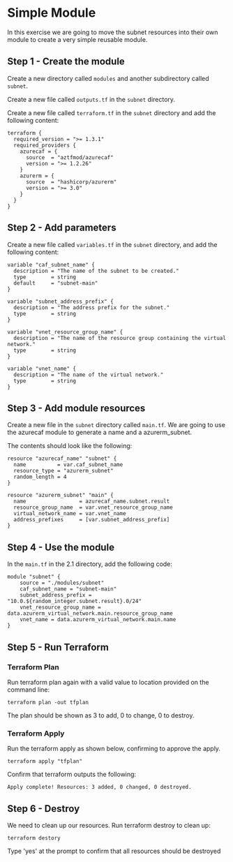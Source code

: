 # Simple Module
In this exercise we are going to move the subnet resources into their own module to create a very simple reusable module.

## Step 1 - Create the module

Create a new directory called ```modules``` and another subdirectory called ```subnet```.

Create a new file called ```outputs.tf``` in the ```subnet``` directory.

Create a new file called ```terraform.tf``` in the ```subnet``` directory and add the following content:
```
terraform {
  required_version = ">= 1.3.1"
  required_providers {
    azurecaf = {
      source  = "aztfmod/azurecaf"
      version = ">= 1.2.26"
    }
    azurerm = {
      source  = "hashicorp/azurerm"
      version = ">= 3.0"
    }
  }
}
```

## Step 2 - Add parameters

Create a new file called ```variables.tf``` in the ```subnet``` directory, and add the following content:
```
variable "caf_subnet_name" {
  description = "The name of the subnet to be created."
  type        = string
  default     = "subnet-main"
}

variable "subnet_address_prefix" {
  description = "The address prefix for the subnet."
  type        = string
}

variable "vnet_resource_group_name" {
  description = "The name of the resource group containing the virtual network."
  type        = string
}

variable "vnet_name" {
  description = "The name of the virtual network."
  type        = string 
}
```

## Step 3 - Add module resources

Create a new file in the ```subnet``` directory called ```main.tf```. We are going to use the azurecaf module to generate a name and a azurerm_subnet.

The contents should look like the following:
```
resource "azurecaf_name" "subnet" {
  name          = var.caf_subnet_name
  resource_type = "azurerm_subnet"
  random_length = 4
}

resource "azurerm_subnet" "main" {
  name                 = azurecaf_name.subnet.result
  resource_group_name  = var.vnet_resource_group_name
  virtual_network_name = var.vnet_name
  address_prefixes     = [var.subnet_address_prefix]
}
```

## Step 4 - Use the module

In the ``main.tf`` in the 2.1 directory, add the following code:

```
module "subnet" {
    source = "./modules/subnet"
    caf_subnet_name = "subnet-main"
    subnet_address_prefix = "10.0.${random_integer.subnet.result}.0/24"
    vnet_resource_group_name = data.azurerm_virtual_network.main.resource_group_name
    vnet_name = data.azurerm_virtual_network.main.name
}
```

## Step 5 - Run Terraform

### Terraform Plan

Run terraform plan again with a valid value to location provided on the command line:

```
terraform plan -out tfplan
```

The plan should be shown as 3 to add, 0 to change, 0 to destroy. 

### Terraform Apply

Run the terraform apply as shown below, confirming to approve the apply.

```
terraform apply "tfplan"
```

Confirm that terraform outputs the following:

```
Apply complete! Resources: 3 added, 0 changed, 0 destroyed.
```

## Step 6 - Destroy

We need to clean up our resources. Run terraform destroy to clean up:

```
terraform destory
```

Type 'yes' at the prompt to confirm that all resources should be destroyed